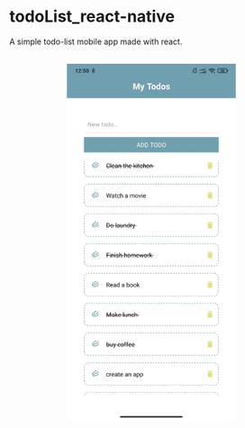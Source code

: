 # todoList_react-native
A simple todo-list mobile app made with react.
<br>
<br>
<p align="center">
<img src="/assets/todoList_screenshot.jpg" width="300px" height="auto">
</p>
